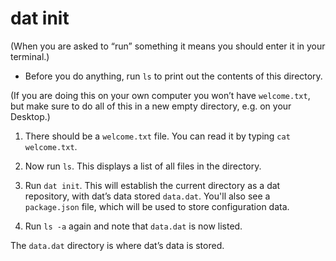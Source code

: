 # dat init

(When you are asked to “run” something it means you should enter it in your terminal.)

* Before you do anything, run `ls` to print out the contents of this directory.

(If you are doing this on your own computer you won’t have `welcome.txt`, but make sure to do all of this in a new empty directory, e.g. on your Desktop.)

1. There should be a `welcome.txt` file. You can read it by typing `cat welcome.txt`.

1. Now run `ls`. This displays a list of all files in the directory.

1. Run `dat init`. This will establish the current directory as a dat repository, with dat’s data stored `data.dat`. You'll also see a `package.json` file, which will be used to store configuration data.

1. Run `ls -a` again and note that `data.dat` is now listed.

The `data.dat` directory is where dat’s data is stored.
